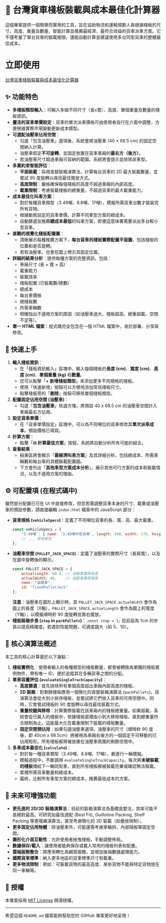 # 🚛 台灣貨車棧板裝載與成本最佳化計算器

這個專案提供一個簡單而實用的工具，旨在協助物流和運輸規劃人員根據棧板的尺寸、高度、重量及數量，智能計算並推薦最經濟、最符合效益的貨車派車方案。它不僅考量了單台貨車的裝載極限，還能自動計算並建議使用多台同型貨車的整體最佳成本。

# 立即使用
[台灣貨車棧板裝載與成本最佳化計算器](https://tomguy113.github.io/pallet_loading_optimizer/)

## ✨ 功能特色

*   **多棧板類型輸入**：可輸入多組不同尺寸（長x寬）、高度、單個重量及數量的棧板資訊。
*   **靈活的貨車單價設定**：貨車的單次派車價格可由使用者自行在介面中調整，方便根據實際市場變動更新成本模型。
*   **可選配油壓車佔用空間**：
    *   勾選「包含油壓車」選項後，系統會將油壓車 (40 × 68.5 cm) 的固定空間納入計算。
    *   油壓車假定**不可旋轉**，並固定放置在貨車車廂的**最右方（後方）**。
    *   若油壓車尺寸超過車廂可容納的範圍，系統將會提示並排除該車型。
*   **多重約束智能評估**：
    *   **平面裝載**：採用貪婪裝箱演算法，計算每台貨車的 2D 最大裝載數量，並嘗試 90 度旋轉以尋找最佳擺放方式。
    *   **高度限制**：嚴格確保每個棧板的高度不超過車廂的內部高度。
    *   **載重限制**：考慮裝載棧板的總重量，不超過貨車的最大載重能力。
*   **成本最佳化叫車方案**：
    *   對於每種貨車類型（3.49噸、8.8噸、17噸），模擬所需貨車台數才能裝完所有貨物。
    *   根據動態設定的貨車單價，計算不同車型方案的總成本。
    *   自動篩選並推薦**總成本最低**的叫車方案，即便這意味著需要派出多台較小型貨車。
*   **直觀的視覺化棧板配置圖**：
    *   清晰展示每種推薦方案下，**每台貨車的棧板實際配置平面圖**，包括棧板的位置和是否旋轉。
    *   若有油壓車，也會在圖上標示其固定位置。
*   **詳細的結果分析**：提供每種方案的完整資訊，包括：
    *   車廂尺寸 (長 × 寬 × 高)
    *   載重能力
    *   裝載效率
    *   棧板配置 (已裝載數/總數)
    *   總成本
    *   每台車價格
    *   總棧板數
    *   所需車輛數
    *   明確指出不適用方案的原因（如油壓車過大、棧板超高、總重超載、空間不足等）。
*   **單一 HTML 檔案**：程式碼完全包含在一個 HTML 檔案中，易於部署、分享與修改。

## 🚀 快速上手

1.  **輸入棧板資訊**：
    *   在「棧板資訊輸入」區塊中，輸入每個棧板的**長度 (cm)**、**寬度 (cm)**、**高度 (cm)**、**單個重量 (kg)** 和**數量**。
    *   您可以點擊「**+ 新增棧板類型**」來添加更多不同規格的棧板。
    *   使用「快速新增」按鈕可以方便地添加常見棧板尺寸。
    *   點擊棧板旁的「**刪除**」按鈕可移除單個棧板類型。
2.  **配置固定佔用空間 (油壓車)**：
    *   勾選「**包含油壓車**」核選方塊，將預設 40 x 68.5 cm 的油壓車空間計入車廂最右方佔用。
3.  **設定貨車單價**：
    *   在「貨車單價設定」區塊中，可以為不同噸位的貨車修改其**單次派車成本**。預設價格已填寫。
4.  **計算方案**：
    *   點擊「**⚖️ 計算最佳方案**」按鈕，系統將自動分析所有可能的組合。
5.  **查看結果**：
    *   結果區將會顯示「**最經濟叫車方案**」及其詳細分析，包括總成本、所需車輛數和每台車的具體裝載配置圖。
    *   下方會列出「**其他車型方案成本分析**」，展示其他可行方案的成本和裝載情況，以及不適用方案的理由。

## ⚙️ 可配置項 (在程式碼中)

雖然部分配置已可在 UI 中直接修改，但您若需調整貨車本身的尺寸、載重或油壓車的預設參數，請直接編輯 `index.html` 檔案中的 JavaScript 部分：

*   **貨車規格 (`vehicleSpecs`)**：定義了不同噸位貨車的長、寬、高、最大載重。
    ```javascript
    const vehicleSpecs = {
        '3.49噸': { name: '3.49噸中型貨車', length: 340, width: 170, height: 160, maxWeight: 1500 },
        // ... 其他車型
    };
    ```
*   **油壓車空間 (`PALLET_JACK_SPACE`)**：定義了油壓車的實際尺寸（長與寬），以及在圖中旋轉後的顯示。
    ```javascript
    const PALLET_JACK_SPACE = {
        actualLength: 68.5, // 油壓車實際長度
        actualWidth: 40,    // 油壓車實際寬度
        name: "油壓車",
        id: "fixedPalletJack" 
    };
    ```
    **注意**：油壓車在圖形上顯示時，其 `PALLET_JACK_SPACE.actualWidth` 會作為圖上的長度（X軸），`PALLET_JACK_SPACE.actualLength` 會作為圖上的寬度（Y軸），以模擬順時針 90 度旋轉並靠右擺放。
*   **棧板裝箱步長 (`step` in `packPallets`)**：
    `const step = 1;` 目前設為 1cm 的步長以提高精確度。若遇到性能問題，可適度調大（如 5、10）。

## 🧠 核心演算法概述

本工具的核心計算基於以下幾點：

1.  **棧板實例化**：使用者輸入的每種類型的棧板數量，都會被轉換為單獨的棧板實例物件，帶有唯一 ID，便於追蹤其在多輛貨車之間的分配。
2.  **單車容量評估 (`evaluateSingleTruckCapacity`)**：
    *   **高度篩選**：首先排除所有單個高度超出車廂內部高度的棧板。
    *   **2D 裝箱**：對剩餘棧板應用一個簡化的貪婪裝箱演算法 (`packPallets`)。該演算法會從大到小排序棧板，並嘗試將它們放入貨車的可用空間中。同時，它會嘗試棧板的 90 度旋轉以尋找最佳裝載方式。
    *   **重量校驗與移除**：計算實際裝載在該車廂內的棧板總重量。如果超載，系統會從已裝入的棧板中，依據棧板面積由小到大移除棧板，直到總重量符合限制為止。這能最大化在載重限制下裝載的棧板數量。
    *   **固定空間預佔用**：如果勾選油壓車選項，油壓車的尺寸（順時針 90 度後，即 40cm x 68.5cm）將被視為車廂右後方的一個固定不可移動的已佔用矩形。所有棧板都將被放置在油壓車周圍的剩餘空間中。
3.  **多車成本最佳化 (`calculate`)**：
    *   對於每一種貨車類型（3.49噸、8.8噸、17噸），都進行一輪模擬。
    *   模擬過程中，不斷調用 `evaluateSingleTruckCapacity`，每次將**未被裝載的棧板**傳給下一輛同型車，直到所有棧板都被裝載完畢或確認無法裝載。
    *   累積所需貨車數量和總成本。
    *   最終，比較所有車型方案的總成本，推薦最低成本的方案。

## 🚧 未來可增強功能

*   **更先進的 2D/3D 裝箱演算法**：目前的裝箱演算法為基礎貪婪法，效率可能不是絕對最高。可研究如最佳適配 (Best Fit), Guillotine Packing, Shelf Packing 等更複雜演算法，甚至考慮簡化的 3D 裝載（如疊放限制）。
*   **更多固定佔用物體**：除油壓車外，可能還需考慮車輪拱、內部隔板等固定空間。
*   **圖形化介面互動性**：允許使用者拖曳棧板，手動調整佈局。
*   **數據保存/載入**：讓使用者能夠保存或載入常用的棧板列表和配置。
*   **雲端服務整合**：將應用轉化為網頁服務，並增加後端數據處理能力。
*   **國際貨車標準**：納入更多地區的貨車標準尺寸和載重。
*   **更多物流限制**：例如：可裝載貨物的最高高度、某些貨物不能與特定貨物放在同一車輛等。

## 📜 授權

本專案採用 [MIT License](LICENSE) 開源授權。

---
希望這個 `README.md` 檔案能夠幫助您的 GitHub 專案更好地呈現！

